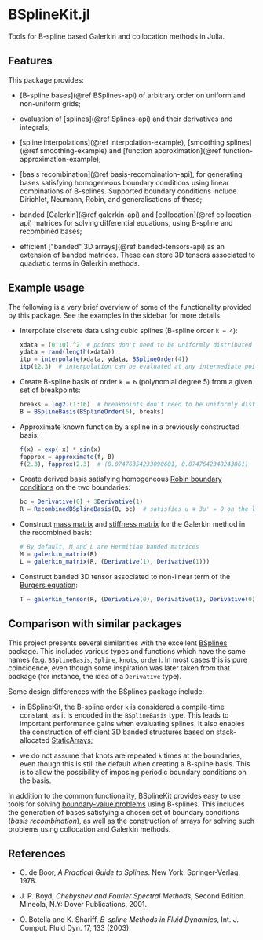 # BSplineKit.jl

Tools for B-spline based Galerkin and collocation methods in Julia.

## Features

This package provides:

- [B-spline bases](@ref BSplines-api) of arbitrary order on uniform and
  non-uniform grids;

- evaluation of [splines](@ref Splines-api) and their derivatives and
  integrals;

- [spline interpolations](@ref interpolation-example), [smoothing splines](@ref smoothing-example) and
  [function approximation](@ref function-approximation-example);

- [basis recombination](@ref basis-recombination-api), for generating bases
  satisfying homogeneous boundary conditions using linear combinations of
  B-splines.
  Supported boundary conditions include Dirichlet, Neumann, Robin, and
  generalisations of these;

- banded [Galerkin](@ref galerkin-api) and [collocation](@ref collocation-api)
  matrices for solving differential equations, using B-spline and recombined
  bases;

- efficient ["banded" 3D arrays](@ref banded-tensors-api) as an extension of
  banded matrices.
  These can store 3D tensors associated to quadratic terms in Galerkin methods.

## Example usage

The following is a very brief overview of some of the functionality provided
by this package.
See the examples in the sidebar for more details.

- Interpolate discrete data using cubic splines (B-spline order `k = 4`):

  ```julia
  xdata = (0:10).^2  # points don't need to be uniformly distributed
  ydata = rand(length(xdata))
  itp = interpolate(xdata, ydata, BSplineOrder(4))
  itp(12.3)  # interpolation can be evaluated at any intermediate point
  ```

- Create B-spline basis of order `k = 6` (polynomial degree 5) from a given
  set of breakpoints:

  ```julia
  breaks = log2.(1:16)  # breakpoints don't need to be uniformly distributed either
  B = BSplineBasis(BSplineOrder(6), breaks)
  ```

- Approximate known function by a spline in a previously constructed basis:

  ```julia
  f(x) = exp(-x) * sin(x)
  fapprox = approximate(f, B)
  f(2.3), fapprox(2.3)  # (0.07476354233090601, 0.0747642348243861)
  ```

- Create derived basis satisfying homogeneous [Robin boundary
  conditions](https://en.wikipedia.org/wiki/Robin_boundary_condition) on the
  two boundaries:

  ```julia
  bc = Derivative(0) + 3Derivative(1)
  R = RecombinedBSplineBasis(B, bc)  # satisfies u ∓ 3u' = 0 on the left/right boundary
  ```

- Construct [mass matrix](https://en.wikipedia.org/wiki/Mass_matrix) and
  [stiffness matrix](https://en.wikipedia.org/wiki/Stiffness_matrix) for
  the Galerkin method in the recombined basis:

  ```julia
  # By default, M and L are Hermitian banded matrices
  M = galerkin_matrix(R)
  L = galerkin_matrix(R, (Derivative(1), Derivative(1)))
  ```

- Construct banded 3D tensor associated to non-linear term of the [Burgers
  equation](https://en.wikipedia.org/wiki/Burgers%27_equation):

  ```julia
  T = galerkin_tensor(R, (Derivative(0), Derivative(1), Derivative(0)))
  ```

## Comparison with similar packages

This project presents several similarities with the excellent
[BSplines](https://github.com/sostock/BSplines.jl) package.
This includes various types and functions which have the same names (e.g.
`BSplineBasis`, `Spline`, `knots`, `order`).
In most cases this is pure coincidence, even though some inspiration was later
taken from that package (for instance, the idea of a `Derivative` type).

Some design differences with the BSplines package include:

- in BSplineKit, the B-spline order `k` is considered a compile-time
  constant, as it is encoded in the `BSplineBasis` type.
  This leads to important performance gains when evaluating splines.
  It also enables the construction of efficient 3D banded structures based on
  stack-allocated
  [StaticArrays](https://github.com/JuliaArrays/StaticArrays.jl);

- we do not assume that knots are repeated `k` times at the boundaries, even
  though this is still the default when creating a B-spline basis.
  This is to allow the possibility of imposing periodic boundary conditions
  on the basis.

In addition to the common functionality,
BSplineKit provides easy to use tools for solving
[boundary-value problems](https://en.wikipedia.org/wiki/Boundary_value_problem)
using B-splines.
This includes the generation of bases satisfying a chosen set of boundary
conditions (*basis recombination*), as well as the construction of
arrays for solving such problems using collocation and Galerkin methods.

## References

- C. de Boor, *A Practical Guide to Splines*. New York: Springer-Verlag, 1978.

- J. P. Boyd, *Chebyshev and Fourier Spectral Methods*, Second Edition.
  Mineola, N.Y: Dover Publications, 2001.

- O. Botella and K. Shariff, *B-spline Methods in Fluid Dynamics*, Int. J. Comput.
  Fluid Dyn. 17, 133 (2003).
